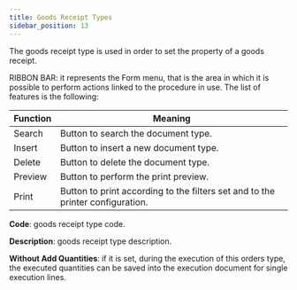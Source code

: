 ```yaml
---
title: Goods Receipt Types
sidebar_position: 13
---
```


The goods receipt type is used in order to set the property of a goods receipt.

RIBBON BAR: it represents the Form menu, that is the area in which it is possible to perform actions linked to the procedure in use. The list of features is the following:



| Function | Meaning |
| --- | --- |
| Search | Button to search the document type.  |
| Insert | Button to insert a new document type.  |
| Delete | Button to delete the document type.  |
| Preview | Button to perform the print preview.  |
| Print | Button to print according to the filters set and to the printer configuration.  |

**Code**: goods receipt type code.

**Description**: goods receipt type description.

**Without Add Quantities**: if it is set, during the execution of this orders type, the executed quantities can be saved into the execution document for single execution lines.






